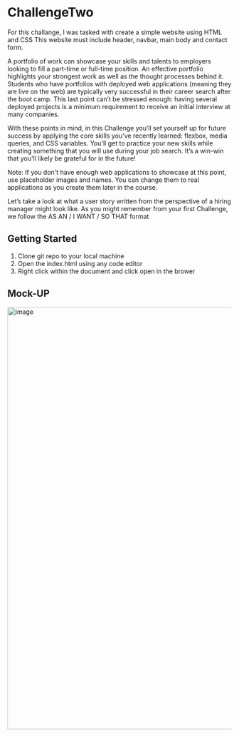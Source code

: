 # ChallengeTwo

For this challange, I was tasked with create a simple website using HTML and CSS
This website must include header, navbar, main body and contact form.

A portfolio of work can showcase your skills and talents to employers looking to fill a part-time or full-time position. An effective portfolio highlights your strongest work as well as the thought processes behind it. Students who have portfolios with deployed web applications (meaning they are live on the web) are typically very successful in their career search after the boot camp. This last point can’t be stressed enough: having several deployed projects is a minimum requirement to receive an initial interview at many companies.

With these points in mind, in this Challenge you’ll set yourself up for future success by applying the core skills you've recently learned: flexbox, media queries, and CSS variables. You'll get to practice your new skills while creating something that you will use during your job search. It’s a win-win that you'll likely be grateful for in the future!

Note: If you don't have enough web applications to showcase at this point, use placeholder images and names. You can change them to real applications as you create them later in the course.

Let’s take a look at what a user story written from the perspective of a hiring manager might look like. As you might remember from your first Challenge, we follow the AS AN / I WANT / SO THAT format

## Getting Started

1. Clone git repo to your local machine
2. Open the index.html using any code editor
3. Right click within the document and click open in the brower

## Mock-UP

<img width="947" alt="image" src="https://user-images.githubusercontent.com/63639477/192317802-aef48a02-d2ae-47b5-861c-edf529ad12f9.png">
